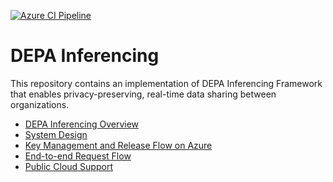 [![Azure CI Pipeline](https://github.com/iSPIRT/depa-inferencing/actions/workflows/ci.yml/badge.svg)](https://github.com/iSPIRT/depa-inferencing/actions/workflows/ci.yml)

# DEPA Inferencing

This repository contains an implementation of DEPA Inferencing Framework that enables privacy-preserving, real-time data sharing between organizations.

- [DEPA Inferencing Overview](docs/trusted_services_overview.md)
- [System Design](docs/depa_inferencing_system_design.md)
- [Key Management and Release Flow on Azure](docs/depa_inferencing_key_management_azure.md)
- [End-to-end Request Flow](docs/depa_inferencing_request_flow.md)
- [Public Cloud Support](docs/depa_inferencing_cloud_support.md)

